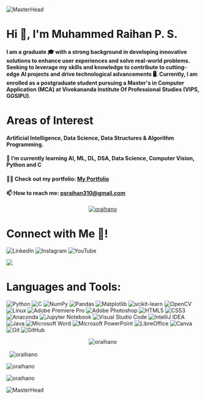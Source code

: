 <!-- MasterHead -->
![MasterHead](https://64.media.tumblr.com/13d2c753eed929097cc13bbb1d3e482c/67441800327766fc-96/s1920x1080/fe67f6e7feaaf682aa84cd0280cbb4eed24e9dea.gif)

# Hi 👋, I'm Muhammed Raihan P. S.
#### I am a graduate 🎓 with a strong background in developing innovative solutions to enhance user experiences and solve real-world problems. Seeking to leverage my skills and knowledge to contribute to cutting-edge AI projects and drive technological advancements 🖥️. Currently, I am enrolled as a postgraduate student pursuing a Master's in Computer Application (MCA) at Vivekananda Institute Of Professional Studies (VIPS, GGSIPU).

# Areas of Interest
#### Artificial Intelligence, Data Science, Data Structures & Algorithm Programming.
#### 🌱 I’m currently learning **AI, ML, DL, DSA, Data Science, Computer Vision, Python and C**
#### 👨‍💻 Check out my portfolio: [My Portfolio](https://oraihano.github.io/-/)
#### 📫 How to reach me: **psraihan310@gmail.com**

<p align="center">
  <a href="https://github.com/ryo-ma/github-profile-trophy">
    <img src="https://github-profile-trophy.vercel.app/?username=oraihano&theme=radical" alt="oraihano" />
  </a>
</p>

# Connect with Me 👋!
![LinkedIn](https://img.shields.io/badge/linkedin-%230077B5.svg?style=for-the-badge&logo=linkedin&logoColor=white)
![Instagram](https://img.shields.io/badge/Instagram-%23E4405F.svg?style=for-the-badge&logo=Instagram&logoColor=white)
![YouTube](https://img.shields.io/badge/YouTube-%23FF0000.svg?style=for-the-badge&logo=YouTube&logoColor=white)

![](https://komarev.com/ghpvc/?username=oRAIHANo&color=blueviolet&style=for-the-badge)

# Languages and Tools:
![Python](https://img.shields.io/badge/python-3670A0?style=for-the-badge&logo=python&logoColor=ffdd54)
![C](https://img.shields.io/badge/c-%2300599C.svg?style=for-the-badge&logo=c&logoColor=white)
![NumPy](https://img.shields.io/badge/numpy-%23013243.svg?style=for-the-badge&logo=numpy&logoColor=white)
![Pandas](https://img.shields.io/badge/pandas-%23150458.svg?style=for-the-badge&logo=pandas&logoColor=white)
![Matplotlib](https://img.shields.io/badge/Matplotlib-%23ffffff.svg?style=for-the-badge&logo=Matplotlib&logoColor=black)
![scikit-learn](https://img.shields.io/badge/scikit--learn-%23F7931E.svg?style=for-the-badge&logo=scikit-learn&logoColor=white)
![OpenCV](https://img.shields.io/badge/opencv-%23white.svg?style=for-the-badge&logo=opencv&logoColor=white)
![Linux](https://img.shields.io/badge/Linux-FCC624?style=for-the-badge&logo=linux&logoColor=black)
![Adobe Premiere Pro](https://img.shields.io/badge/Adobe%20Premiere%20Pro-9999FF.svg?style=for-the-badge&logo=Adobe%20Premiere%20Pro&logoColor=white)
![Adobe Photoshop](https://img.shields.io/badge/adobe%20photoshop-%2331A8FF.svg?style=for-the-badge&logo=adobe%20photoshop&logoColor=white)
![HTML5](https://img.shields.io/badge/html5-%23E34F26.svg?style=for-the-badge&logo=html5&logoColor=white)
![CSS3](https://img.shields.io/badge/css3-%231572B6.svg?style=for-the-badge&logo=css3&logoColor=white)
![Anaconda](https://img.shields.io/badge/Anaconda-%2344A833.svg?style=for-the-badge&logo=anaconda&logoColor=white)
![Jupyter Notebook](https://img.shields.io/badge/jupyter-%23FA0F00.svg?style=for-the-badge&logo=jupyter&logoColor=white)
![Visual Studio Code](https://img.shields.io/badge/Visual%20Studio%20Code-0078d7.svg?style=for-the-badge&logo=visual-studio-code&logoColor=white)
![IntelliJ IDEA](https://img.shields.io/badge/IntelliJIDEA-000000.svg?style=for-the-badge&logo=intellij-idea&logoColor=white)
![Java](https://img.shields.io/badge/java-%23ED8B00.svg?style=for-the-badge&logo=openjdk&logoColor=white)
![Microsoft Word](https://img.shields.io/badge/Microsoft_Word-2B579A?style=for-the-badge&logo=microsoft-word&logoColor=white)
![Microsoft PowerPoint](https://img.shields.io/badge/Microsoft_PowerPoint-B7472A?style=for-the-badge&logo=microsoft-powerpoint&logoColor=white)
![LibreOffice](https://img.shields.io/badge/LibreOffice-%2318A303?style=for-the-badge&logo=LibreOffice&logoColor=white)
![Canva](https://img.shields.io/badge/Canva-%2300C4CC.svg?style=for-the-badge&logo=Canva&logoColor=white)
![Git](https://img.shields.io/badge/git-%23F05033.svg?style=for-the-badge&logo=git&logoColor=white)
![GitHub](https://img.shields.io/badge/github-%23121011.svg?style=for-the-badge&logo=github&logoColor=white)

<p align="center">
  <img align="center" src="https://github-readme-stats.vercel.app/api/top-langs?username=oRAIHANo&show_icons=true&locale=en&layout=compact&theme=radical&card_width=1000" alt="oraihano" />
</p>

<p>&nbsp;
  <img align="center" src="https://github-readme-stats.vercel.app/api?username=oRAIHANo&show_icons=true&locale=en&theme=radical&card_width=1000" alt="oraihano" />
</p>

<p>
  <img align="center" src="https://github-readme-streak-stats.herokuapp.com/?user=oRAIHANo&theme=radical&card_width=1000" alt="oraihano" />
</p>

<p>
  <img align="center" src="https://github-readme-activity-graph.vercel.app/graph?username=oRAIHANo&bg_color=000000&color=417e86&line=ff0000&point=948484&area=true&hide_border=true&card_width=500" alt="oraihano" />
</p>

![MasterHead](https://camo.githubusercontent.com/23ae67ff914c9cb152c266e60ed6157fa969bda4ad5608f4edd2d739f7e683fa/68747470733a2f2f692e70696e696d672e636f6d2f6f726967696e616c732f63362f33332f63322f63363333633230656465383266306530636564376435373064626533613166332e676966)
